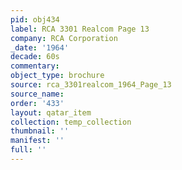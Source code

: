 ```yaml
---
pid: obj434
label: RCA 3301 Realcom Page 13
company: RCA Corporation
_date: '1964'
decade: 60s
commentary: 
object_type: brochure
source: rca_3301realcom_1964_Page_13
source_name: 
order: '433'
layout: qatar_item
collection: temp_collection
thumbnail: ''
manifest: ''
full: ''
---
```

